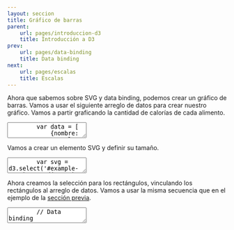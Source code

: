 ```yaml
---
layout: seccion
title: Gráfico de barras
parent:
    url: pages/introduccion-d3
    title: Introducción a D3
prev:
    url: pages/data-binding
    title: Data binding
next:
    url: pages/escalas
    title: Escalas
---
```


Ahora que sabemos sobre SVG y data binding, podemos crear un gráfico de barras. Vamos a usar el siguiente arreglo de datos para crear nuestro gráfico. Vamos a partir graficando la cantidad de calorías de cada alimento.

<div class="runnable" id="code-a01">
    <textarea class="form-control">
        var data = [
            {nombre: 'Manzana',     color: 'red',    calorias:  52, grasa: 0.2, proteinas:  0.3},
            {nombre: 'Hamburguesa', color: 'brown',  calorias: 295, grasa: 14,  proteinas: 17},
            {nombre: 'Pizza',       color: 'yellow', calorias: 266, grasa: 10,  proteinas: 11},
            {nombre: 'Palta',       color: 'green',  calorias: 160, grasa: 15,  proteinas:  2}
        ];
    </textarea>
</div>
<script>runnable().source('#code-a01').target('#example-a02').init();</script>


Vamos a crear un elemento SVG y definir su tamaño.

<div class="runnable" id="code-a02">
    <textarea class="form-control">
        var svg = d3.select('#example-a02').append('svg')
            .attr('width', 600)
            .attr('height', 80)
            .attr('id', 'svg-ejemplo-a02');
    </textarea>
</div>
<script>runnable().source('#code-a02').target('#example-a02').init();</script>


<div class="ejemplo">
    <div id="example-a02"></div>
</div>

Ahora creamos la selección para los rectángulos, vinculando los rectángulos al arreglo de datos. Vamos a usar la misma secuencia que en el ejemplo de la [sección previa]({{site.baseurl}}/{{page.prev.url}}).

<div class="runnable" id="code-a03">
    <textarea class="form-control">
        // Data binding
        var rect = svg.selectAll('rect').data(data);

        // Agregamos los rectángulos a la selección enter.
        rect.enter().append('rect')
            .attr('x', 200)
            .attr('y', function(d, i) { return 20 * i; })
            .attr('width', 0)
            .attr('height', 20 - 2)
            .attr('fill', 'blue');

        // Actualizamos los atributos de los rectángulos
        rect.transition().duration(2000)
            .attr('width', function(d) { return d.calorias; });

        // Eliminamos los rectángulos sin datos
        rect.exit().remove();
    </textarea>
</div>
<script>runnable().source('#code-a03').target('#example-a02').init();</script>

<aside>La función 'transition' es bastante flexible. Consultar la <a href="https://github.com/mbostock/d3/wiki/Transitions">documentación</a>.</aside>

Notar que en este caso, no necesitamos remover elementos, pero es buena práctica remover los elementos de la selección exit para cuando queramos revincular la selección a otro conjunto de datos.

Podemos agregar etiquetas a cada rectángulo. Vamos a poner el nombre de cada categoría alineado a la izquierda de cada rectángulo.

<div class="runnable" id="code-a04">
    <textarea class="form-control">
        // Data binding
        var labels = svg.selectAll('text.label').data(data);

        // Agrega las etiquetas a la selección enter
        labels.enter().append('text')
            .attr('class', 'label')
            .attr('x', 190)
            .attr('y', function(d, i) { return 20 * (i + 1) - 5; })
            .attr('text-anchor', 'end')
            .text(function(d) { return d.nombre; });

        // Elimina las etiquetas en exit
        labels.exit().remove();
    </textarea>
</div>
<script>runnable().source('#code-a04').target('#example-a02').init();</script>

<div class="ejemplo">
  <svg height="80px">
    <use xlink:href="#svg-ejemplo-a02" />
  </svg>
</div>

Además, vamos a poner el número de calorías de cada barra dentro de la barra.

<div class="runnable" id="code-a05">
    <textarea class="form-control">
        // Data binding
        var count = svg.selectAll('text.count').data(data);

        // Agrega las etiquetas a la selección enter
        count.enter().append('text')
            .attr('class', 'count')
            .attr('x', function(d) { return d.calorias + 200 - 5; })
            .attr('y', function(d, i) { return 20 * (i + 1) - 5; })
            .attr('fill', 'white')
            .attr('text-anchor', 'end')
            .text(function(d) { return d.calorias; });

        // Elimina las etiquetas en exit
        count.exit().remove();
    </textarea>
</div>
<script>runnable().source('#code-a05').target('#example-a02').init();</script>

## Graficando otra variable

Podemos actualizar los atributos de las selecciones existentes para graficar otra variable de cada alimento. Por ejemplo, podemos graficar el contenido de proteína.

<div class="runnable" id="code-b01">
    <textarea class="form-control">
        // Actualizamos el ancho y color de los rectángulos
        rect.transition().duration(2000)
            .attr('fill', 'yellow')
            .attr('width', function(d) { return d.proteína; });

        // Actualiza la posición del count con transición
        count.transition().duration(2000)
            .attr('x', function(d) { return d.proteína + 200 + 5; });

        // Actualiza otros atributos instantáneamente
        count
            .attr('fill', 'black')
            .attr('text-anchor', 'start')
            .text(function(d) { return d.proteína; });
    </textarea>
</div>
<script>runnable().source('#code-b01').target('#example-a02').init();</script>

<div class="ejemplo">
  <svg height="80px">
    <use xlink:href="#svg-ejemplo-a02" />
  </svg>
</div>

En este ejemplo, usamos el valor de cada variable (calorías y proteína) para determinar el largo de los rectángulos. Normalmente, esto no es muy práctico, ya que las barras podrían quedar muy chicas o muy grandes. Para optimizar el uso del espacio, podemos usar escalas, que son el tópico de la próxima sección.
